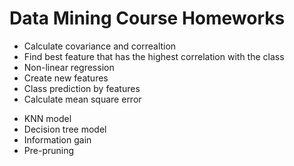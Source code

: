 # Data Mining Course Homeworks

<!--### Homework one-->
* Calculate covariance and correaltion
* Find best feature that has the highest correlation with the class
* Non-linear regression
* Create new features
* Class prediction by features
* Calculate mean square error

<!--### Homework two-->
* KNN model
* Decision tree model
* Information gain
* Pre-pruning
